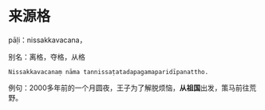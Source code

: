 # 来源格
pāḷi：nissakkavacana，

别名：离格，夺格，从格
```
Nissakkavacanaṃ nāma tannissaṭatadapagamaparidīpanattho.
```
例句：2000多年前的一个月圆夜，王子为了解脱烦恼，**从祖国**出发，策马前往荒野。